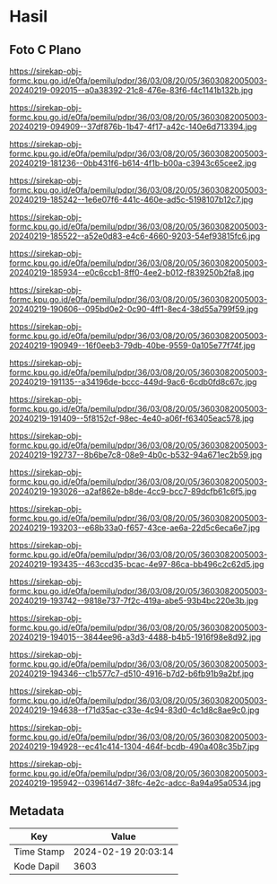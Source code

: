 # Hasil

## Foto C Plano

https://sirekap-obj-formc.kpu.go.id/e0fa/pemilu/pdpr/36/03/08/20/05/3603082005003-20240219-092015--a0a38392-21c8-476e-83f6-f4c1141b132b.jpg

https://sirekap-obj-formc.kpu.go.id/e0fa/pemilu/pdpr/36/03/08/20/05/3603082005003-20240219-094909--37df876b-1b47-4f17-a42c-140e6d713394.jpg

https://sirekap-obj-formc.kpu.go.id/e0fa/pemilu/pdpr/36/03/08/20/05/3603082005003-20240219-181236--0bb431f6-b614-4f1b-b00a-c3943c65cee2.jpg

https://sirekap-obj-formc.kpu.go.id/e0fa/pemilu/pdpr/36/03/08/20/05/3603082005003-20240219-185242--1e6e07f6-441c-460e-ad5c-5198107b12c7.jpg

https://sirekap-obj-formc.kpu.go.id/e0fa/pemilu/pdpr/36/03/08/20/05/3603082005003-20240219-185522--a52e0d83-e4c6-4660-9203-54ef93815fc6.jpg

https://sirekap-obj-formc.kpu.go.id/e0fa/pemilu/pdpr/36/03/08/20/05/3603082005003-20240219-185934--e0c6ccb1-8ff0-4ee2-b012-f839250b2fa8.jpg

https://sirekap-obj-formc.kpu.go.id/e0fa/pemilu/pdpr/36/03/08/20/05/3603082005003-20240219-190606--095bd0e2-0c90-4ff1-8ec4-38d55a799f59.jpg

https://sirekap-obj-formc.kpu.go.id/e0fa/pemilu/pdpr/36/03/08/20/05/3603082005003-20240219-190949--16f0eeb3-79db-40be-9559-0a105e77f74f.jpg

https://sirekap-obj-formc.kpu.go.id/e0fa/pemilu/pdpr/36/03/08/20/05/3603082005003-20240219-191135--a34196de-bccc-449d-9ac6-6cdb0fd8c67c.jpg

https://sirekap-obj-formc.kpu.go.id/e0fa/pemilu/pdpr/36/03/08/20/05/3603082005003-20240219-191409--5f8152cf-98ec-4e40-a06f-f63405eac578.jpg

https://sirekap-obj-formc.kpu.go.id/e0fa/pemilu/pdpr/36/03/08/20/05/3603082005003-20240219-192737--8b6be7c8-08e9-4b0c-b532-94a671ec2b59.jpg

https://sirekap-obj-formc.kpu.go.id/e0fa/pemilu/pdpr/36/03/08/20/05/3603082005003-20240219-193026--a2af862e-b8de-4cc9-bcc7-89dcfb61c6f5.jpg

https://sirekap-obj-formc.kpu.go.id/e0fa/pemilu/pdpr/36/03/08/20/05/3603082005003-20240219-193203--e68b33a0-f657-43ce-ae6a-22d5c6eca6e7.jpg

https://sirekap-obj-formc.kpu.go.id/e0fa/pemilu/pdpr/36/03/08/20/05/3603082005003-20240219-193435--463ccd35-bcac-4e97-86ca-bb496c2c62d5.jpg

https://sirekap-obj-formc.kpu.go.id/e0fa/pemilu/pdpr/36/03/08/20/05/3603082005003-20240219-193742--9818e737-7f2c-419a-abe5-93b4bc220e3b.jpg

https://sirekap-obj-formc.kpu.go.id/e0fa/pemilu/pdpr/36/03/08/20/05/3603082005003-20240219-194015--3844ee96-a3d3-4488-b4b5-1916f98e8d92.jpg

https://sirekap-obj-formc.kpu.go.id/e0fa/pemilu/pdpr/36/03/08/20/05/3603082005003-20240219-194346--c1b577c7-d510-4916-b7d2-b6fb91b9a2bf.jpg

https://sirekap-obj-formc.kpu.go.id/e0fa/pemilu/pdpr/36/03/08/20/05/3603082005003-20240219-194638--f71d35ac-c33e-4c94-83d0-4c1d8c8ae9c0.jpg

https://sirekap-obj-formc.kpu.go.id/e0fa/pemilu/pdpr/36/03/08/20/05/3603082005003-20240219-194928--ec41c414-1304-464f-bcdb-490a408c35b7.jpg

https://sirekap-obj-formc.kpu.go.id/e0fa/pemilu/pdpr/36/03/08/20/05/3603082005003-20240219-195942--039614d7-38fc-4e2c-adcc-8a94a95a0534.jpg


## Metadata

| Key        | Value               |
| ---------- | ------------------- |
| Time Stamp | 2024-02-19 20:03:14 |
| Kode Dapil | 3603                |




